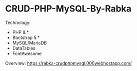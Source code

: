 # CRUD-PHP-MySQL-By-Rabka

Technology: 
- PHP 8.* 
- Bootstrap 5.* 
- MySQL/MariaDB
- DataTables 
- FontAwesome

Overview: https://rabka-crudphpmysql.000webhostapp.com/